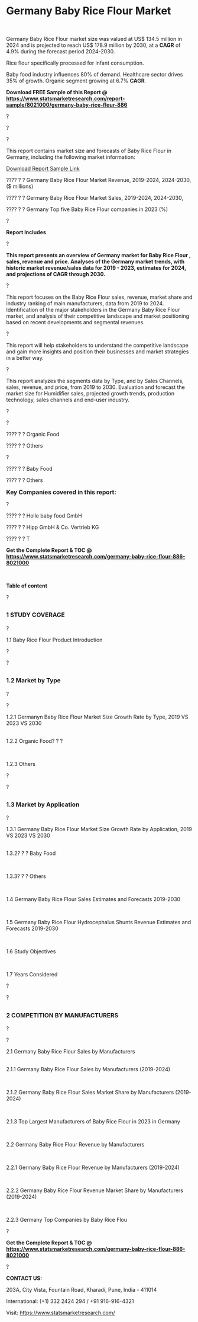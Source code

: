 <h1>Germany Baby Rice Flour Market</h1><br/><p>Germany Baby Rice Flour market size was valued at US$ 134.5 million in 2024 and is projected to reach US$ 178.9 million by 2030, at a <strong>CAGR</strong> of 4.9% during the forecast period 2024-2030.</p>
 
 
 
 <p>Rice flour specifically processed for infant consumption.</p>
 
 
 
 <p>Baby food industry influences 80% of demand. Healthcare sector drives 35% of growth. Organic segment growing at 6.7% <strong>CAGR</strong>.</p>
 
 
 
 <div><b>Download FREE Sample of this Report @ <a href="https://www.statsmarketresearch.com/download-free-sample/8021000/germany-baby-rice-flour-886">https://www.statsmarketresearch.com/report-sample/8021000/germany-baby-rice-flour-886</a></b></div>
 
 
 
 <p>? </p>
 
 
 
 <p>? </p>
 
 
 
 <p>? </p>
 
 
 
 <p>This report contains market size and forecasts of Baby Rice Flour in Germany, including the following market information:</p>
 
 
 
 <p><a href="https://www.statsmarketresearch.com/download-free-sample/8021000/germany-baby-rice-flour-886">Download Report Sample Link</a></p>
 
 
 
 <p>???? ? ? Germany Baby Rice Flour Market Revenue, 2019-2024, 2024-2030, ($ millions)</p>
 
 
 
 <p>???? ? ? Germany Baby Rice Flour Market Sales, 2019-2024, 2024-2030,</p>
 
 
 
 <p>???? ? ? Germany Top five Baby Rice Flour companies in 2023 (%)</p>
 
 
 
 <p>? </p>
 
 
 
 <p><strong>Report Includes</strong></p>
 
 
 
 <p>? </p>
 
 
 
 <p><strong>This report presents an overview of Germany market for Baby Rice Flour , sales, revenue and price. Analyses of the Germany market trends, with historic market revenue/sales data for 2019 - 2023, estimates for 2024, and projections of <strong>CAGR</strong> through 2030.</strong></p>
 
 
 
 <p>? </p>
 
 
 
 <p>This report focuses on the Baby Rice Flour sales, revenue, market share and industry ranking of main manufacturers, data from 2019 to 2024. Identification of the major stakeholders in the Germany Baby Rice Flour market, and analysis of their competitive landscape and market positioning based on recent developments and segmental revenues.</p>
 
 
 
 <p>? </p>
 
 
 
 <p>This report will help stakeholders to understand the competitive landscape and gain more insights and position their businesses and market strategies in a better way.</p>
 
 
 
 <p>? </p>
 
 
 
 <p>This report analyzes the segments data by Type, and by Sales Channels, sales, revenue, and price, from 2019 to 2030. Evaluation and forecast the market size for Humidifier sales, projected growth trends, production technology, sales channels and end-user industry.</p>
 
 
 
 <p>? </p>
 
 
 
 <p>? </p>
 
 
 
 <p>???? ? ? Organic Food</p>
 
 
 
 <p>???? ? ? Others</p>
 
 
 
 <p>? </p>
 
 
 
 <p>???? ? ? Baby Food</p>
 
 
 
 <p>???? ? ? Others</p>
 
 
 
 <p><span style="font-size:16px"><strong>Key Companies covered in this report:</strong></span></p>
 
 
 
 <p>? </p>
 
 
 
 <p>???? ? ? Holle baby food GmbH</p>
 
 
 
 <p>???? ? ? Hipp GmbH & Co. Vertrieb KG</p>
 
 
 
 <p>???? ? ? T</p>
 
 
 
 <div><b>Get the Complete Report & TOC @ <a href="https://www.statsmarketresearch.com/germany-baby-rice-flour-886-8021000">https://www.statsmarketresearch.com/germany-baby-rice-flour-886-8021000</a></b></div>
 
 
 
 <p><br />
 
 <b>Table of content</b></p>
 
 
 
 <p>? </p>
 
 
 
 <h2><span style="font-size:16px"><strong>1 STUDY COVERAGE</strong></span></h2>
 
 
 
 <p>? </p>
 
 
 
 <p>1.1 Baby Rice Flour Product Introduction</p>
 
 
 
 <p>? </p>
 
 
 
 <p>? </p>
 
 
 
 <h2><span style="font-size:16px"><strong>1.2 Market by Type</strong></span></h2>
 
 
 
 <p>? </p>
 
 
 
 <p>? </p>
 
 
 
 <p>1.2.1 Germanyn Baby Rice Flour Market Size Growth Rate by Type, 2019 VS 2023 VS 2030<br />
 
 <br />
 
 1.2.2 Organic Food? ? ? <br />
 
 <br />
 
 1.2.3 Others<br />
 
 ? </p>
 
 
 
 <p>? </p>
 
 
 
 <h2><span style="font-size:16px"><strong>1.3 Market by Application</strong></span></h2>
 
 
 
 <p>? </p>
 
 
 
 <p>1.3.1 Germany Baby Rice Flour Market Size Growth Rate by Application, 2019 VS 2023 VS 2030<br />
 
 <br />
 
 1.3.2? ? ? Baby Food<br />
 
 <br />
 
 1.3.3? ? ? Others<br />
 
 <br />
 
 1.4 Germany Baby Rice Flour Sales Estimates and Forecasts 2019-2030<br />
 
 <br />
 
 1.5 Germany Baby Rice Flour Hydrocephalus Shunts Revenue Estimates and Forecasts 2019-2030<br />
 
 <br />
 
 1.6 Study Objectives<br />
 
 <br />
 
 1.7 Years Considered</p>
 
 
 
 <p>? </p>
 
 
 
 <p>? </p>
 
 
 
 <h2><span style="font-size:16px"><strong>2 COMPETITION BY MANUFACTURERS</strong></span></h2>
 
 
 
 <p>? </p>
 
 
 
 <p>? </p>
 
 
 
 <p>2.1 Germany Baby Rice Flour Sales by Manufacturers<br />
 
 <br />
 
 2.1.1 Germany Baby Rice Flour Sales by Manufacturers (2019-2024)<br />
 
 <br />
 
 2.1.2 Germany Baby Rice Flour Sales Market Share by Manufacturers (2019-2024)<br />
 
 <br />
 
 2.1.3 Top Largest Manufacturers of Baby Rice Flour in 2023 in Germany<br />
 
 <br />
 
 2.2 Germany Baby Rice Flour Revenue by Manufacturers<br />
 
 <br />
 
 2.2.1 Germany Baby Rice Flour Revenue by Manufacturers (2019-2024)<br />
 
 <br />
 
 2.2.2 Germany Baby Rice Flour Revenue Market Share by Manufacturers (2019-2024)<br />
 
 <br />
 
 2.2.3 Germany Top Companies by Baby Rice Flou</p>
 
 
 
 <p>? </p>
 
 
 
 <div><b>Get the Complete Report & TOC @ <a href="https://www.statsmarketresearch.com/germany-baby-rice-flour-886-8021000">https://www.statsmarketresearch.com/germany-baby-rice-flour-886-8021000</a></b></div>
 
 
 
 <p>? </p>
 
 
 
 <p><b>CONTACT US:</b><br />
 
 203A, City Vista, Fountain Road, Kharadi, Pune, India - 411014<br />
 
 International: (+1) 332 2424 294 / +91 916-916-4321<br />
 
 Visit: <a href="https://www.statsmarketresearch.com/">https://www.statsmarketresearch.com/</a></p>